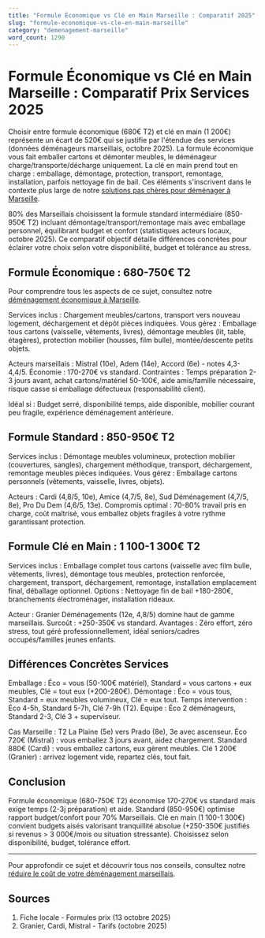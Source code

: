 ```yaml
---
title: "Formule Économique vs Clé en Main Marseille : Comparatif 2025"
slug: "formule-economique-vs-cle-en-main-marseille"
category: "demenagement-marseille"
word_count: 1290
---
```


# Formule Économique vs Clé en Main Marseille : Comparatif Prix Services 2025

Choisir entre formule économique (680€ T2) et clé en main (1 200€) représente un écart de 520€ qui se justifie par l'étendue des services (données déménageurs marseillais, octobre 2025). La formule économique vous fait emballer cartons et démonter meubles, le déménageur charge/transporte/décharge uniquement. La clé en main prend tout en charge : emballage, démontage, protection, transport, remontage, installation, parfois nettoyage fin de bail. Ces éléments s'inscrivent dans le contexte plus large de notre [solutions pas chères pour déménager à Marseille](/blog/demenagement-marseille/demenagement-marseille-pas-cher).

80% des Marseillais choisissent la formule standard intermédiaire (850-950€ T2) incluant démontage/transport/remontage mais avec emballage personnel, équilibrant budget et confort (statistiques acteurs locaux, octobre 2025). Ce comparatif objectif détaille différences concrètes pour éclairer votre choix selon votre disponibilité, budget et tolérance au stress.

## Formule Économique : 680-750€ T2

Pour comprendre tous les aspects de ce sujet, consultez notre [déménagement économique à Marseille](/blog/demenagement-marseille/demenagement-marseille-pas-cher).

Services inclus : Chargement meubles/cartons, transport vers nouveau logement, déchargement et dépôt pièces indiquées. Vous gérez : Emballage tous cartons (vaisselle, vêtements, livres), démontage meubles (lit, table, étagères), protection mobilier (housses, film bulle), montée/descente petits objets.

Acteurs marseillais : Mistral (10e), Adem (14e), Accord (6e) - notes 4,3-4,4/5. Économie : 170-270€ vs standard. Contraintes : Temps préparation 2-3 jours avant, achat cartons/matériel 50-100€, aide amis/famille nécessaire, risque casse si emballage défectueux (responsabilité client).

Idéal si : Budget serré, disponibilité temps, aide disponible, mobilier courant peu fragile, expérience déménagement antérieure.

## Formule Standard : 850-950€ T2

Services inclus : Démontage meubles volumineux, protection mobilier (couvertures, sangles), chargement méthodique, transport, déchargement, remontage meubles pièces indiquées. Vous gérez : Emballage cartons personnels (vêtements, vaisselle, livres, objets).

Acteurs : Cardi (4,8/5, 10e), Amice (4,7/5, 8e), Sud Déménagement (4,7/5, 8e), Pro Du Dem (4,6/5, 13e). Compromis optimal : 70-80% travail pris en charge, coût maîtrisé, vous emballez objets fragiles à votre rythme garantissant protection.

## Formule Clé en Main : 1 100-1 300€ T2

Services inclus : Emballage complet tous cartons (vaisselle avec film bulle, vêtements, livres), démontage tous meubles, protection renforcée, chargement, transport, déchargement, remontage, installation emplacement final, déballage optionnel. Options : Nettoyage fin de bail +180-280€, branchements électroménager, installation rideaux.

Acteur : Granier Déménagements (12e, 4,8/5) domine haut de gamme marseillais. Surcoût : +250-350€ vs standard. Avantages : Zéro effort, zéro stress, tout géré professionnellement, idéal seniors/cadres occupés/familles jeunes enfants.

## Différences Concrètes Services

Emballage : Éco = vous (50-100€ matériel), Standard = vous cartons + eux meubles, Clé = tout eux (+200-280€). Démontage : Éco = vous tous, Standard = eux meubles volumineux, Clé = eux tout. Temps intervention : Éco 4-5h, Standard 5-7h, Clé 7-9h (T2). Équipe : Éco 2 déménageurs, Standard 2-3, Clé 3 + superviseur.

Cas Marseille : T2 La Plaine (5e) vers Prado (8e), 3e avec ascenseur. Éco 720€ (Mistral) : vous emballez 3 jours avant, aidez chargement. Standard 880€ (Cardi) : vous emballez cartons, eux gèrent meubles. Clé 1 200€ (Granier) : arrivez logement vide, repartez clés, tout fait.

## Conclusion

Formule économique (680-750€ T2) économise 170-270€ vs standard mais exige temps (2-3j préparation) et aide. Standard (850-950€) optimise rapport budget/confort pour 70% Marseillais. Clé en main (1 100-1 300€) convient budgets aisés valorisant tranquillité absolue (+250-350€ justifiés si revenus > 3 000€/mois ou situation stressante). Choisissez selon disponibilité, budget, tolérance effort.

---


Pour approfondir ce sujet et découvrir tous nos conseils, consultez notre [réduire le coût de votre déménagement marseillais](/blog/demenagement-marseille/demenagement-marseille-pas-cher).
## Sources

1. Fiche locale - Formules prix (13 octobre 2025)
2. Granier, Cardi, Mistral - Tarifs (octobre 2025)
